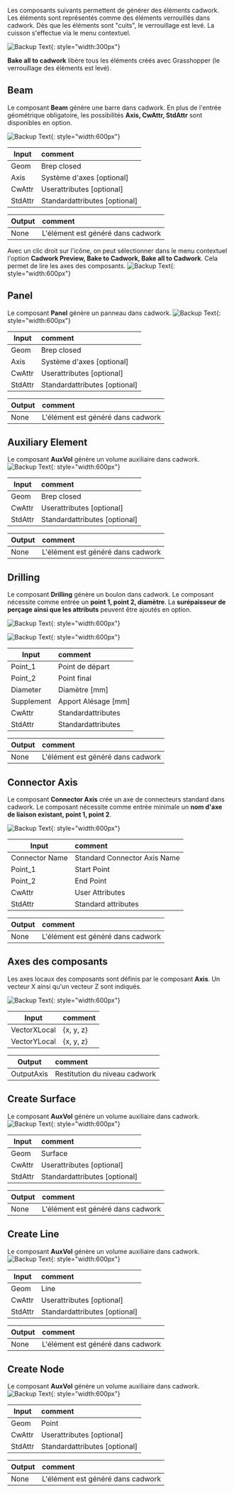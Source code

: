Les composants suivants permettent de générer des éléments cadwork. Les éléments sont représentés comme des éléments verrouillés dans cadwork. Dès que les éléments sont "cuits", le verrouillage est levé. La cuisson s'effectue via le menu contextuel.

![Backup Text](../img/context.jpg "context menü"){: style="width:300px"}

**Bake all to cadwork** libère tous les éléments créés avec Grasshopper (le verrouillage des éléments est levé).

## Beam

Le composant **Beam** génère une barre dans cadwork.
En plus de l'entrée géométrique obligatoire, les possibilités **Axis, CwAttr, StdAttr** sont disponibles en option.

![Backup Text](../img/beam.png "Beam"){: style="width:600px"}

| Input   | comment                       |
| ------- | :---------------------------- |
| Geom    | Brep closed                   |
| Axis    | Système d'axes [optional]     |
| CwAttr  | Userattributes [optional]     |
| StdAttr | Standardattributes [optional] |

| Output | comment                           |
| ------ | :-------------------------------- |
| None   | L'élément est généré dans cadwork |

Avec un clic droit sur l'icône, on peut sélectionner dans le menu contextuel l'option **Cadwork Preview, Bake to Cadwork, Bake all to Cadwork**. Cela permet de lire les axes des composants.
![Backup Text](../img/beam_bake.png "Beam"){: style="width:600px"}

## Panel

Le composant **Panel** génère un panneau dans cadwork.
![Backup Text](../img/panel.png "Panel"){: style="width:600px"}

| Input   | comment                       |
| ------- | :---------------------------- |
| Geom    | Brep closed                   |
| Axis    | Système d'axes [optional]     |
| CwAttr  | Userattributes [optional]     |
| StdAttr | Standardattributes [optional] |

| Output | comment                           |
| ------ | :-------------------------------- |
| None   | L'élément est généré dans cadwork |

## Auxiliary Element

Le composant **AuxVol** génère un volume auxiliaire dans cadwork.
![Backup Text](../img/auxi.png "Panel"){: style="width:600px"}

| Input   | comment                       |
| ------- | :---------------------------- |
| Geom    | Brep closed                   |
| CwAttr  | Userattributes [optional]     |
| StdAttr | Standardattributes [optional] |

| Output | comment                           |
| ------ | :-------------------------------- |
| None   | L'élément est généré dans cadwork |

## Drilling

Le composant **Drilling** génère un boulon dans cadwork. Le composant nécessite comme entrée un **point 1, point 2, diamètre**. La **surépaisseur de perçage ainsi que les attributs** peuvent être ajoutés en option.

![Backup Text](../img/drill.png "Drilling"){: style="width:600px"}

![Backup Text](../img/drilling.png "Drilling"){: style="width:600px"}

| Input      | comment             |
| ---------- | :------------------ |
| Point_1    | Point de départ     |
| Point_2    | Point final         |
| Diameter   | Diamètre [mm]       |
| Supplement | Apport Alésage [mm] |
| CwAttr     | Standardattributes  |
| StdAttr    | Standardattributes  |

| Output | comment                           |
| ------ | :-------------------------------- |
| None   | L'élément est généré dans cadwork |

## Connector Axis

Le composant **Connector Axis** crée un axe de connecteurs standard dans cadwork. Le composant nécessite comme entrée minimale un **nom d'axe de liaison existant, point 1, point 2**.

![Backup Text](../img/connector_axis.png "Drilling"){: style="width:600px"}

| Input          | comment                      |
| -------------- | :--------------------------- |
| Connector Name | Standard Connector Axis Name |
| Point_1        | Start Point                  |
| Point_2        | End Point                    |
| CwAttr         | User Attributes              |
| StdAttr        | Standard attributes          |

| Output | comment                           |
| ------ | :-------------------------------- |
| None   | L'élément est généré dans cadwork |

## Axes des composants

Les axes locaux des composants sont définis par le composant **Axis**.
Un vecteur X ainsi qu'un vecteur Z sont indiqués.

![Backup Text](../img/axis1.png "Axis"){: style="width:600px"}

| Input        | comment   |
| ------------ | :-------- |
| VectorXLocal | {x, y, z} |
| VectorYLocal | {x, y, z} |

| Output     | comment                       |
| ---------- | :---------------------------- |
| OutputAxis | Restitution du niveau cadwork |

## Create Surface

Le composant **AuxVol** génère un volume auxiliaire dans cadwork.
![Backup Text](../img/createSurface.jpg "Surface"){: style="width:600px"}

| Input   | comment                       |
| ------- | :---------------------------- |
| Geom    | Surface                       |
| CwAttr  | Userattributes [optional]     |
| StdAttr | Standardattributes [optional] |

| Output | comment                           |
| ------ | :-------------------------------- |
| None   | L'élément est généré dans cadwork |

## Create Line

Le composant **AuxVol** génère un volume auxiliaire dans cadwork.
![Backup Text](../img/createLine.jpg "Surface"){: style="width:600px"}

| Input   | comment                       |
| ------- | :---------------------------- |
| Geom    | Line                          |
| CwAttr  | Userattributes [optional]     |
| StdAttr | Standardattributes [optional] |

| Output | comment                           |
| ------ | :-------------------------------- |
| None   | L'élément est généré dans cadwork |

## Create Node

Le composant **AuxVol** génère un volume auxiliaire dans cadwork.
![Backup Text](../img/createNode.jpg "Surface"){: style="width:600px"}

| Input   | comment                       |
| ------- | :---------------------------- |
| Geom    | Point                         |
| CwAttr  | Userattributes [optional]     |
| StdAttr | Standardattributes [optional] |

| Output | comment                           |
| ------ | :-------------------------------- |
| None   | L'élément est généré dans cadwork |
